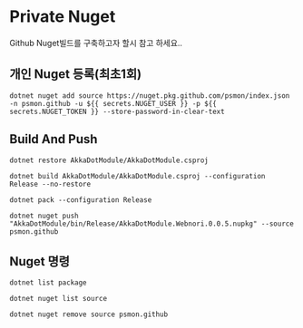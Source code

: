 ﻿

# Private Nuget

Github Nuget빌드를 구축하고자 할시 참고 하세요..

## 개인 Nuget 등록(최초1회)

    dotnet nuget add source https://nuget.pkg.github.com/psmon/index.json -n psmon.github -u ${{ secrets.NUGET_USER }} -p ${{ secrets.NUGET_TOKEN }} --store-password-in-clear-text


## Build And Push

    dotnet restore AkkaDotModule/AkkaDotModule.csproj

    dotnet build AkkaDotModule/AkkaDotModule.csproj --configuration Release --no-restore

    dotnet pack --configuration Release

    dotnet nuget push "AkkaDotModule/bin/Release/AkkaDotModule.Webnori.0.0.5.nupkg" --source psmon.github


## Nuget 명령

    dotnet list package

    dotnet nuget list source

    dotnet nuget remove source psmon.github